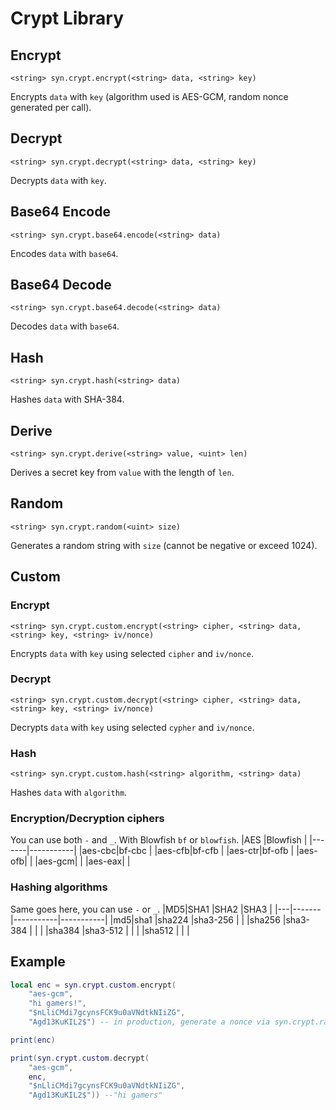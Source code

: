 # Crypt Library

## Encrypt
```syn
<string> syn.crypt.encrypt(<string> data, <string> key)  
```
Encrypts `data` with `key` (algorithm used is AES-GCM, random nonce generated per call).
## Decrypt
```syn
<string> syn.crypt.decrypt(<string> data, <string> key)  
```
Decrypts `data` with `key`.
## Base64 Encode
```syn
<string> syn.crypt.base64.encode(<string> data)  
```
Encodes `data` with `base64`.
## Base64 Decode
```syn
<string> syn.crypt.base64.decode(<string> data)  
```
Decodes `data` with `base64`.
## Hash
```syn
<string> syn.crypt.hash(<string> data)
```
Hashes `data` with SHA-384.
## Derive
```syn
<string> syn.crypt.derive(<string> value, <uint> len)
```
Derives a secret key from `value` with the length of `len`.
## Random
```syn
<string> syn.crypt.random(<uint> size)
```
Generates a random string with `size` (cannot be negative or exceed 1024).

## Custom
### Encrypt
```syn
<string> syn.crypt.custom.encrypt(<string> cipher, <string> data, <string> key, <string> iv/nonce)
```
Encrypts `data` with `key` using selected `cipher` and `iv/nonce`.
### Decrypt
```syn
<string> syn.crypt.custom.decrypt(<string> cipher, <string> data, <string> key, <string> iv/nonce)
```
Decrypts `data` with `key` using selected `cypher` and `iv/nonce`.
### Hash
```syn
<string> syn.crypt.custom.hash(<string> algorithm, <string> data)
```
Hashes `data` with `algorithm`.
### Encryption/Decryption ciphers

You can use both `-` and `_`. With Blowfish `bf` or `blowfish`.
|AES    |Blowfish   |
|-------|-----------|
|aes-cbc|bf-cbc     |
|aes-cfb|bf-cfb     |
|aes-ctr|bf-ofb     |
|aes-ofb|           |
|aes-gcm|           |
|aes-eax|           |
### Hashing algorithms

Same goes here, you can use `-` or `_`.
|MD5|SHA1   |SHA2       |SHA3       |
|---|-------|-----------|-----------|
|md5|sha1   |sha224     |sha3-256   |
|	|sha256 |sha3-384   |           |
|	|sha384 |sha3-512   |           |
|	|sha512 |           |           |
## Example
```lua
local enc = syn.crypt.custom.encrypt(
    "aes-gcm",
    "hi gamers!", 
    "$nLliCMdi7gcynsFCK9u0aVNdtkNIiZG",
    "Agd13KuKIL2$") -- in production, generate a nonce via syn.crypt.random

print(enc)

print(syn.crypt.custom.decrypt(
    "aes-gcm",
    enc,
    "$nLliCMdi7gcynsFCK9u0aVNdtkNIiZG",
    "Agd13KuKIL2$")) --"hi gamers"
```